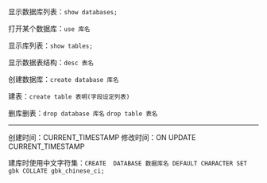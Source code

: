 
显示数据库列表：`show databases;`

打开某个数据库：`use 库名`

显示库列表：`show tables;`

显示数据表结构：`desc 表名`

创建数据库：`create database 库名`

建表：`create table 表明(字段设定列表)`

删库删表：`drop database 库名` `drop table 表名`

***

创建时间：CURRENT_TIMESTAMP
修改时间：ON UPDATE CURRENT_TIMESTAMP

建库时使用中文字符集：`CREATE  DATABASE 数据库名 DEFAULT CHARACTER SET gbk COLLATE gbk_chinese_ci;`
